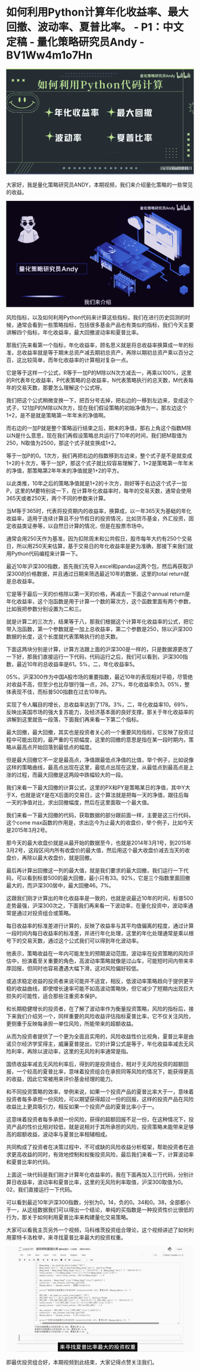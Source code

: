 # 如何利用Python计算年化收益率、最大回撤、波动率、夏普比率。 - P1：中文定稿 - 量化策略研究员Andy - BV1Ww4m1o7Hn

![](img/5c787a5f83a3e7fd7a00a05d64020c5a_0.png)

大家好，我是量化策略研究员ANDY，本期视频，我们来介绍量化策略的一些常见的收益。

![](img/5c787a5f83a3e7fd7a00a05d64020c5a_2.png)

风险指标，以及如何利用Python代码来计算这些指标，我们在进行历史回测的时候，通常会看到一些策略指标，包括很多基金产品也有类似的指标，我们今天主要讲解四个指标，年化收益率，最大回撤波动率和夏普比率。

那我们先来看第一个指标，年化收益率，顾名思义就是将总收益率换算成一年的标准，总收益率就是等于期末总资产减去期初总资产，再除以期初总资产乘以百分之百，这比较简单，而年化收益率的计算相对复杂一点。

它是等于这样一个公式，R等于一加P的M除以N次方减去一，再乘以100%，这里的R代表年化收益率，P代表策略的总收益率，N代表策略执行的总天数，M代表每年的交易天数，那要怎么理解这个公式呀。

我们把这个公式稍微变换一下，把百分号去掉，把右边的一移到左边来，变成这个式子，121加P的M除以N次方，现在我们假设策略的初始净值为一，那左边这个1+2，是不是就是策略第一年年末的净值啊。

而右边的一加P就是整个策略运行结束之后，期末的净值，那右上角这个指数M除以N是什么意思，现在我们再假设策略总共运行了10年的时间，我们把M取值为250，N取值为2500，那这个式子就变换成1+2。

等于一加P的0。1次方，我们再把右边的指数移到左边来，整个式子是不是就变成1+2的十次方，等于一加P，那这个式子就比较容易理解了，1+2是策略第一年年末的净值，那策略第2年年末的净值就是1+2的平方。

以此类推，10年之后的策略净值就是1+2的十次方，刚好等于右边这个式子一加P，这里的M要特别说一下，在计算年化收益率时，每年的交易天数，通常会使用365天或者250天，两个不同的参数来计算。

当M等于365时，代表将投资期内的收益率，换算成，以一年365天为基础的年化收益率，适用于连续计算且不分节假日的投资情况，比如货币基金，外汇投资，固定收益类证券等，以自然日计算的情况，但是在股票市场中。

通常会用250天作为基准，因为扣除周末和公共假日，股市每年大约有250个交易日，所以用250天来估算，基于交易日的年化收益率是更为准确，那接下来我们就用Python代码编程来计算一下。

最近10年沪深300指数，首先我们先导入excel和pandas这两个包，然后再获取沪深300的价格数据，并且通过日期来筛选最近10年的数据，这里的total return就是总收益率。

它是等于最后一天的价格除以第一天的价格，再减去一下面这个annual return是年化收益率，这个泡函数是用于计算一个数的幂次方，这个函数里面有两个参数，比如我把参数分别设置为二和三。

就是计算二的三次方，结果等于八，那我们根据这个计算年化收益率的公式，把它带入泡函数，第一个参数就是一加上总收益率，第二个参数是250，除以沪深300数据的长度，这个长度就代表策略执行的总天数。

下面这两块分别是计算，计算方法跟上面的沪深300是一样的，只是数据源更改了一下好，那我们直接运行一下代码，代码运行之后，我们可以看到，沪深300指数，最近10年的总收益率是61。5%，二，年化收益率5。

05%，沪深300作为中国A股市场的重要指数，最近10年的表现相对平稳，尽管绝对收益不高，但至少也比存银行强一点，26。27%，年化收益率负3。05%，整体表现不佳，而标普500指数在过去10年内。

实现了令人瞩目的增长，总收益率达到了178。3%，二，年化收益率10。69%，反映出美国市场的强大复苏能力，及经济基本面的良好支撑，那关于年化收益率的讲解到这里就告一段落，下面我们再来看一下第二个指标。

最大回撤，最大回撤，其实也是投资者关心的一个重要风险指标，它反映了投资过程中可能出现的，最严重的亏损幅度，这里的回撤的意思是指在某一段时期内，策略从最高点开始回落到最低点的幅度。

但是最大回撤它不一定是最高点，净值跟最低点净值的比值，举个例子，比如说像这样的策略曲线，最高点出现在这里，最低点出现在这里，从最低点到最高点是上涨的过程，而最大回撤是这两段中跌幅较大的一段。

我们来看一下最大回撤的计算公式，这里的PX和PY是策略某日的净值，其中Y大于X，也就是说Y是在X后面的交易日，这个算法就是把每一天的净值，跟往后每一天的净值对比，求出回撤幅度，然后在这里面取一个最大值。

我们来看一下最大回撤的代码，获取数据的部分跟前面一样，主要是这三行代码，这个come max函数的作用是，求出迄今为止最大的收盘价，举个例子，比如今天是2015年3月2号。

那今天的最大收盘价就是从最开始的数据至今，也就是2014年3月1号，到2015年3月2号，这段区间内所有收盘价的最大值，然后用这个最大收盘价减去当天的收盘价，再除以最大收盘价，就是回撤。

最后再计算出回撤这一列的最大值，就是我们要求的最大回撤，我们运行一下代码，可以看到标普500的最大回撤，最小只有33。92%，它是三个指数里面回撤最大的，而沪深300居中，最大回撤46。7%。

这跟我们刚才计算出的年化收益率是一致的，也就是说最近10年的时间，标普500走势最强，沪深300次之，下面我们再来看一下波动率，在量化投资中，波动率通常是通过对投资组合或策略。

每日收益率的标准差进行计算的，反映了收益率与其平均值偏离的程度，通过计算一段时间内每日收益率的标准差，并进行年化处理，这里的年化处理通常是乘以根号下的交易天数，通过这个公式我们可以得到年化波动率。

他表示，策略收益在一年内可能发生的预期波动范围，波动率在投资策略的风险评估中，扮演着至关重要的角色，高波动率策略就像是过山车，可能短时间内带来丰厚回报，但同时也容易遭遇大幅下滑，这对风险偏好较低。

或追求稳定收益的投资者来说可能并不适宜，相反，低波动率策略趋向于提供更平稳的收益曲线，即使增长速率可能不如高波动策略快，但它减少了短期内出现巨大损失的可能性，适合那些注重资本保护。

和长期稳健增长的投资者，在了解了波动率作为衡量投资策略，风险的指标后，接下来我们介绍另一个，同样重要的风险收益评估指标夏普比率，它不仅关注风险，更侧重于反映每承担一单位风险，所能带来的超额收益。

从而为投资者提供了一个更为全面且实用的，风险收益性价比视角，夏普比率是由诺贝尔经济学奖得主，威廉夏普提出，它的计算公式是等于，年化收益率减去无风险利率，再除以波动率，这里的无风险利率通常是指。

国债收益率减去无风险利率后，得到的是投资组合，相对于无风险投资的超额回报，一个较高的夏普比率，意味着投资组合在承担同等风险的情况下，能获得更高的收益，因此它常被用来评价基金经理的能力。

和不同投资策略的效率，举例来说，如果一个投资产品的夏普比率大于一，意味着投资者每多承担一份风险，可以期望获得超过一份的回报，这样的投资产品在风险收益比上更具吸引力，相反如果一个投资产品的夏普比率小于一。

这意味着投资者每多承担一份风险，获得的超额回报不足一份，在这种情况下，投资产品的性价比相对较低，就是说相对于其所承担的风险，投资策略未能带来足够高的超额收益，波动率与夏普比率相辅相成。

共同构成了投资者在决策过程中，不可或缺的风险收益分析框架，帮助投资者在追求更高收益的同时，有效地控制和权衡投资风险，最后我们来看一下，计算波动率和夏普比率的代码。

上面这一块代码是我们刚才计算年化收益率的，我在下面再加入三行代码，分别计算日收益率，波动率和夏普比率，这里的无风险利率取值，沪深300取值为0。02，我们直接运行一下代码。

可以看到最近10年沪深300指数，分别为0。14，负的0。34和0。38，全部都小于一，从这组数据我们可以得出一个结论，单纯的买指数是一种投资性价比很低的行为，那关于如何利用夏普比率来构建量化交易策略。

大家可以看我主页另外一个视频，马科维茨投资组合理论，这个视频讲述了如何利用蒙特卡洛枚举，来寻找夏普比率最大的投资权重。



![](img/5c787a5f83a3e7fd7a00a05d64020c5a_4.png)

即最优投资组合好，本期视频到此结束，大家记得点赞关注我们。